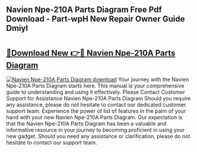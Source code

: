 ## Navien Npe-210A Parts Diagram Free Pdf Download - Part-wpH New Repair Owner Guide Dmiyl

# <h2><a href="http://dfirhw.blite.top/?on=Navien+Npe-210A+Parts+Diagram">🔗Download New 👉🔴 Navien Npe-210A Parts Diagram</a></h2>

[![Navien Npe-210A Parts Diagram download](https://i.imgur.com/lujVjoI.png)](http://dfirhw.blite.top/?on=Navien+Npe-210A+Parts+Diagram)
Your journey with the Navien Npe-210A Parts Diagram starts here. This manual is your comprehensive guide to understanding and using it effectively. Please Contact Customer Support for Assistance Navien Npe-210A Parts Diagram Should you require any assistance, please do not hesitate to contact our dedicated customer support team. Experience the power of list of features in the palm of your hand with your new Navien Npe-210A Parts Diagram. Our expectation is that the Navien Npe-210A Parts Diagram has been a valuable and informative resource in your journey to becoming proficient in using your new gadget. Should you need any assistance or clarification, please do not hesitate to contact our support team.
